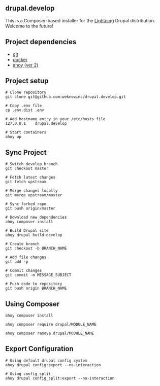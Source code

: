 drupal.develop
--

This is a Composer-based installer for the [Lightning](https://www.drupal.org/project/lightning) Drupal distribution. Welcome to the future!

## Project dependencies
* [git](https://git-scm.com/)
* [docker](https://www.docker.com/)
* [ahoy (ver 2)](https://github.com/ahoy-cli/ahoy)


## Project setup
```
# Clone repository
git clone git@github.com:weknowinc/drupal.develop.git

# Copy .env file
cp .env.dist .env

# Add hostname entry in your /etc/hosts file
127.0.0.1    drupal.develop

# Start containers
ahoy up
```

## Sync Project
```
# Switch develop branch
git checkout master

# Fetch latest changes
git fetch upstream

# Merge changes locally
git merge upstream/master

# Sync forked repo 
git push origin/master

# Download new dependencies
ahoy composer install

# Build Drupal site
ahoy drupal build:develop

# Create branch
git checkout -b BRANCH_NAME 

# Add file changes
git add -p

# Commit changes
git commit -m MESSAGE_SUBJECT

# Push code to repository
git push origin BRANCH_NAME
```

## Using Composer 
```
ahoy composer install

ahoy composer require drupal/MODULE_NAME

ahoy composer remove drupal/MODULE_NAME
```

## Export Configuration
```
# Using default drupal config system  
ahoy drupal config:export --no-interaction

# Using config_split
ahoy drupal config_split:export --no-interaction
```
